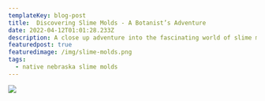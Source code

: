 ```yaml
---
templateKey: blog-post
title:  Discovering Slime Molds - A Botanist’s Adventure
date: 2022-04-12T01:01:28.233Z
description: A close up adventure into the fascinating world of slime molds by Gerry Steinauer.
featuredpost: true
featuredimage: /img/slime-molds.png
tags:
  - native nebraska slime molds
---
```


[![](/img/slime-molds-pdf-view.png)](https://drive.google.com/file/d/1TNTdwmh92z0QNOLfLOA9xIbNRmtnEwOt/view?usp=sharing)